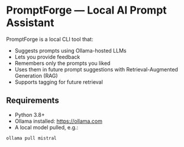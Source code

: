 # PromptForge — Local AI Prompt Assistant

PromptForge is a local CLI tool that:
- Suggests prompts using Ollama-hosted LLMs
- Lets you provide feedback
- Remembers only the prompts you liked
- Uses them in future prompt suggestions with Retrieval-Augmented Generation (RAG)
- Supports tagging for future retrieval

## Requirements

- Python 3.8+
- Ollama installed: https://ollama.com
- A local model pulled, e.g.:

```bash
ollama pull mistral
